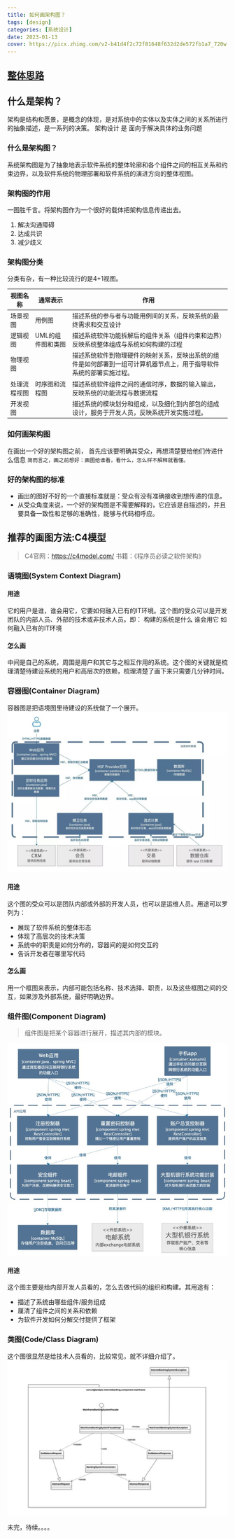 ```yaml
---
title: 如何画架构图？
tags: [design]
categories: [系统设计]
date: 2023-01-13
cover: https://picx.zhimg.com/v2-b41d4f2c72f81648f632d2de572fb1a7_720w.jpg?source=172ae18b
---
```


## [整体思路](https://www.processon.com/mindmap/634802fff346fb07debb063a)

## 什么是架构？

架构是结构和愿景，是概念的体现，是对系统中的实体以及实体之间的关系所进行的抽象描述，是一系列的决策。 架构设计 是 面向于解决具体的业务问题

### 什么是架构图？

系统架构图是为了抽象地表示软件系统的整体轮廓和各个组件之间的相互关系和约束边界，以及软件系统的物理部署和软件系统的演进方向的整体视图。

### 架构图的作用

一图胜千言。将架构图作为一个很好的载体把架构信息传递出去。

1. 解决沟通障碍
2. 达成共识
3. 减少歧义

### 架构图分类

分类有杂，有一种比较流行的是4+1视图。

| 视图名称     | 通常表示          | 作用                                                                                                                 |
| ------------ | ----------------- | -------------------------------------------------------------------------------------------------------------------- |
| 场景视图     | 用例图            | 描述系统的参与者与功能用例间的关系，反映系统的最终需求和交互设计                                                     |
| 逻辑视图     | UML的组件图和类图 | 描述系统软件功能拆解后的组件关系（组件约束和边界）反映系统整体组成与系统如何构建的过程                               |
| 物理视图     |                   | 描述系统软件到物理硬件的映射关系，反映出系统的组件是如何部署到一组可计算机器节点上，用于指导软件系统的部署实施过程。 |
| 处理流程视图 | 时序图和流程图    | 描述系统软件组件之间的通信时序，数据的输入输出，反映系统的功能流程与数据流程                                         |
| 开发视图     |                   | 描述系统的模块划分和组成，以及细化到内部包的组成设计，服务于开发人员，反映系统开发实施过程。                         |

### 如何画架构图

在画出一个好的架构图之前， 首先应该要明确其受众，再想清楚要给他们传递什么信息
`简而言之，画之前想好：画图给谁看，看什么，怎么样不解释就看懂。`

### 好的架构图的标准

- 画出的图好不好的一个直接标准就是：受众有没有准确接收到想传递的信息。
- 从受众角度来说，一个好的架构图是不需要解释的，它应该是自描述的，并且要具备一致性和足够的准确性，能够与代码相呼应。

## 推荐的画图方法:C4模型

> C4官网：https://c4model.com/
> 书籍：《程序员必读之软件架构》

### 语境图(System Context Diagram)

#### 用途

它的用户是谁，谁会用它，它要如何融入已有的IT环境。这个图的受众可以是开发团队的内部人员、外部的技术或非技术人员。即：
构建的系统是什么
谁会用它
如何融入已有的IT环境

#### 怎么画

中间是自己的系统，周围是用户和其它与之相互作用的系统。这个图的关键就是梳理清楚待建设系统的用户和高层次的依赖，梳理清楚了画下来只需要几分钟时间。

### 容器图(Container Diagram)

容器图是把语境图里待建设的系统做了一个展开。
<img src="%E5%A6%82%E4%BD%95%E7%94%BB%E6%9E%B6%E6%9E%84%E5%9B%BE%EF%BC%9F/24F3C3A8-E613-451D-84C1-E19800D3C0A7.jpg" alt="img" style="zoom:80%;" />

#### 用途

这个图的受众可以是团队内部或外部的开发人员，也可以是运维人员。用途可以罗列为：

- 展现了软件系统的整体形态
- 体现了高层次的技术决策
- 系统中的职责是如何分布的，容器间的是如何交互的
- 告诉开发者在哪里写代码

#### 怎么画

用一个框图来表示，内部可能包括名称、技术选择、职责，以及这些框图之间的交互，如果涉及外部系统，最好明确边界。

### 组件图(Component Diagram)

> 组件图是把某个容器进行展开，描述其内部的模块。

<img src="%E5%A6%82%E4%BD%95%E7%94%BB%E6%9E%B6%E6%9E%84%E5%9B%BE%EF%BC%9F/7BBEADE0-F4BB-4227-952F-D28ABD5E16D8-3098198.jpg" alt="img" style="zoom:80%;" />

#### 用途

这个图主要是给内部开发人员看的，怎么去做代码的组织和构建。其用途有：

- 描述了系统由哪些组件/服务组成
- 厘清了组件之间的关系和依赖
- 为软件开发如何分解交付提供了框架

### 类图(Code/Class Diagram)

这个图很显然是给技术人员看的，比较常见，就不详细介绍了。
<img src="%E5%A6%82%E4%BD%95%E7%94%BB%E6%9E%B6%E6%9E%84%E5%9B%BE%EF%BC%9F/078ED0F5-A51D-43D6-BBDD-8BAD535782CD-3098211-3098214.jpg" alt="img" style="zoom:67%;" />

未完，待续。。。。
